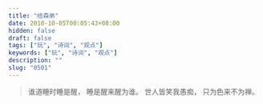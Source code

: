 ```yaml
---
title: "给森弟"
date: 2010-10-05T00:05:43+08:00
hidden: false
draft: false
tags: ["玩", "诗词", "观点"]
keywords: ["玩", "诗词", "观点"]
description: ""
slug: "0501"
---
```


> 谁道睡时睡是醒，
> 睡是醒来醒为谁。
> 世人皆笑我愚痴，
> 只为色来不为禅。
<!--more-->